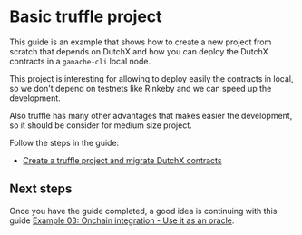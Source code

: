 # Basic truffle project
This guide is an example that shows how to create a new project from scratch 
that depends on DutchX and how you can deploy the DutchX contracts in a 
`ganache-cli` local node.

This project is interesting for allowing to deploy easily the contracts in local,
so we don't depend on testnets like Rinkeby and we can speed up the development.

Also truffle has many other advantages that makes easier the development, so it 
should be consider for medium size project.

Follow the steps in the guide:
* [Create a truffle project and migrate DutchX contracts](https://github.com/gnosis/dx-examples-dev/tree/master/02_truffle-migrate)

## Next steps
Once you have the guide completed, a good idea is continuing with this guide
[Example 03: Onchain integration - Use it as an oracle](./dev-onchain-oracle.html).
